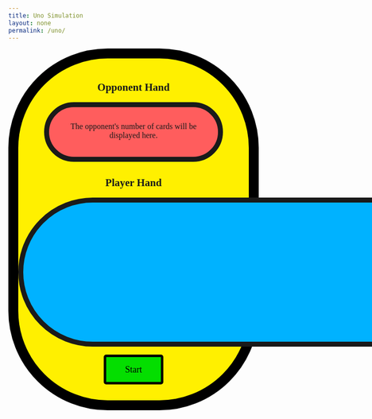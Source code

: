 ```yaml
---
title: Uno Simulation
layout: none
permalink: /uno/
---
```

<style>
    .big_ol_cont {
        justify-content:center;
        margin:auto;
        border:20px solid;
        border-color:black;
        border-radius:200px;
        background-color: #FFF000;
        font-family:serif;
    }

    .card_table_o {
        width: 300px;
        height: 50px;
        border: 10px solid;
        border-radius: 150px;
        background-color: #FF5D5D;
        margin:auto;
        padding:30px 20px 20px 20px;
        justify-content:center;
        text-align:center;
        font-size:16px;
    }

    .card_table_p {
        width: 1000px;
        height: 300px;
        border: 10px solid;
        border-radius: 150px;
        background-color: #00B2FF;
        padding:20px;
        justify-content:center;
        text-align:center;
        font-size:16px;
    }

    .select_table {
        margin:auto;
        text-align:center;
        justify-content:center;
        align-items:center;
        padding:5px;
        font-family:serif;
    }

    .db_input {
        justify-content:center;
        margin:auto;
        border: 5px solid;
        border-radius: 10px;
        background-color:white;
    }

    .select_button {
        margin:auto;
        text-align:center;
        justify-content:center;
        border: 5px solid;
        border-radius:5px;
        width:120px;
        height:60px;
        background-color:#04DE00;
        font-size:18px;
        font-family:serif;
    }

    .green_border {
        max-width: 200px;
        border: 8px solid;
        border-radius: 150px;
        background-color: #04DE00;
        padding: 20px;
        padding-top:30px;
        padding-bottom:10px;
        justify-content:center;
        text-align:center;
        align-items:center;
        font-size:16px;
        display: none;
    }

    #the_deck {
        margin:auto;
        text-align:center;
        justify-content:center;
        display: none;
        cursor:pointer;
    }

    #full_of_colors {
        justify-content:center;
        text-align:center;
        width: 400px;
        font-size:16px;
        display: none;
        align-items:center;
        align-content:;
        row-gap: 10px;
        margin:auto;
    }

    .for_red {
        margin:auto;
        text-align:center;
        justify-content:center;
        width: 50px;
        height: 50px;
        background-color: #FF5D5D;
        border: 5px solid;
        cursor:pointer;
    }

    .for_blue {
        margin:auto;
        text-align:center;
        justify-content:center;
        width: 50px;
        height: 50px;
        background-color: #00B2FF;
        border: 5px solid;
        cursor:pointer;
    }

    .for_yellow {
        margin:auto;
        text-align:center;
        justify-content:center;
        width: 50px;
        height: 50px;
        background-color: #FFF000;
        border: 5px solid;
        cursor:pointer;
    }

    .for_green {
        margin:auto;
        text-align:center;
        justify-content:center;
        width: 50px;
        height: 50px;
        background-color: #04DE00;
        border: 5px solid;
        cursor:pointer;
    }

    table { margin: auto }
</style>

<div class="big_ol_cont">
    <br>
    <div style="text-align:center;justify-content:center">
        <h2>Opponent Hand</h2>
        <div id="opponent_cards" class="card_table_o">
            The opponent's number of cards will be displayed here.
        </div>
        <h2>Player Hand</h2>
        <table id="player_card_table" class="card_table_p">
            <tr id="player_cards_r1">
            </tr>
            <tr id="player_cards_r2">
            </tr>
        </table>
    </div>
    <div id="buttons" style="margin:auto;text-align:center;justify-content:center">
        <br>
        <button id="start_button" class="select_button" onclick="startGame()">Start</button>
        <div id="the_deck" onclick="drawCard(playerHand, true)"><img src="{{ site.baseurl }}/images/uno/facedown.png" width="100" height="150" cursor="pointer"></div>
        <br>
        <div id="green_border" class="green_border">
            <div id="current_card"></div>
            <br>
            <div id="result_text"></div>
        </div>
        <div id="full_of_colors">
            <div id="for_red" class="for_red" onclick="wildResponse('Red')"></div><div id="for_blue" class="for_blue" onclick="wildResponse('Blue')"></div><div id="for_yellow" class="for_yellow" onclick="wildResponse('Yellow')"></div><div id="for_green" class="for_green" onclick="wildResponse('Green')"></div>
        </div>
        <br>
    </div>
    <br>
</div>

<script>
    const startButton = document.getElementById("start_button");
    const greenBox = document.getElementById("green_border");
    const currentCard = document.getElementById("current_card");
    const resultBox = document.getElementById("result_text");
    const oCardTable = document.getElementById("opponent_card_table");
    const oCardRow = document.getElementById("opponent_cards");
    const pCardTable = document.getElementById("player_card_table");
    const pCardRow1 = document.getElementById("player_cards_r1");
    const pCardRow2 = document.getElementById("player_cards_r2");
    const deckElement = document.getElementById("the_deck");
    var newCard = "";
    var rowList = [];
    var playerHand = [];
    var pDispHand = [];
    var opponentHand = [];
    var oDispHand = [];
    var topCard = "placeholder";
    var ableToPlay = true;

    const colorsBox = document.getElementById("full_of_colors");

    // card class
    class Uno {
        constructor(color, val) {
            this.color = color;
            this.value = val;
            if (val == 10 && color != "Wild") {
                this.kind = "Draw Two";
            } else if (val == 10) {
                this.kind = "Draw Four";
            } else if (val == 11) {
                this.kind = "Reverse";
            } else if (val == 12) {
                this.kind = "Skip";
            } else {
                this.kind = String(val);
            }
        };
        cshow() {
            return this.color + " " + this.kind;
        };
    };

    // deck class
    class Deck {
        constructor() {
            this.cards = [];
            this.build();
            this.shuffle();
        }
        build() {
            const colors = ["Red", "Yellow", "Green", "Blue"];
            for (let c in colors) {
                for (let v = 1; v < 13; v++) {
                    this.cards.push(new Uno(colors[c], v));
                }
            }
            for (let c in colors) {
                for (let v = 1; v < 10; v++) {
                    this.cards.push(new Uno(colors[c], v));
                }
            }
            for (let i = 0; i < 4; i++) {
                this.cards.push(new Uno("Wild", 1));
            };
            for (let i = 0; i < 4; i++) {
                this.cards.push(new Uno("Wild", 10));
            };
        };
        shuffle() {
            for (var i = this.cards.length - 1; i > 0; i--) {
                var j = Math.floor(Math.random() * (i + 1));
                var temp = this.cards[i];
                this.cards[i] = this.cards[j];
                this.cards[j] = temp;
            }
        }
        draw() {
            return this.cards.pop();
        }
    };

    var theDeck = "placeholder";
    var thisCard = "placeholder";
    var discardPile = [];

    function disShuffle(pile) {
        for (var i = pile.length - 1; i > 0; i--) {
            var j = Math.floor(Math.random() * (i + 1));
            var temp = pile[i];
            pile[i] = pile[j];
            pile[j] = temp;
        };
        return pile;
    };

    function startGame() {
        var validDraw = true;
        deckElement.style = "display:block";
        startButton.style = "display:none";
        greenBox.style = "display:inline-block";
        resultBox.innerHTML = "";
        playerHand = [];
        pDispHand = [];
        opponentHand = [];
        oDispHand = [];
        topCard = "placeholder";
        theDeck = new Deck();
        for (let i = 0; i < 7; i++) {
            // initial player draws
            thisCard = theDeck.draw();
            playerHand.push(thisCard);
            pDispHand.push(thisCard.cshow());

            // initial opponent draws
            thisCard = theDeck.draw();
            opponentHand.push(thisCard);
            oDispHand.push(thisCard.cshow());
        }
        buildTable(playerHand, true);
        buildTable(opponentHand, false);
        var tempCheck = theDeck.draw();
        if (tempCheck.color == "Wild") {
            validDraw = false;
            theDeck.cards.push(tempCheck);
            while (!validDraw) {
                theDeck.shuffle();
                tempCheck = theDeck.draw();
                if (tempCheck.color != "Wild") {
                    topCard = tempCheck;
                    validDraw = true;
                } else {
                    theDeck.cards.push(tempCheck);
                };
            };
        } else {
            topCard = tempCheck;
        };
        discardPile.push(topCard);
        currentCard.innerHTML = "";
        var firstCardTop = document.createElement("img");
        firstCardTop.src = "{{ site.baseurl }}/images/uno/" + topCard.kind + topCard.color + ".png";
        firstCardTop.width = "100";
        firstCardTop.height = "150";
        currentCard.appendChild(firstCardTop);
    };

    // function to build tables
    // table is true if it is the player table; false otherwise
    function buildTable(cardList, player) {
        if (player) {
            rowList = [pCardRow1, pCardRow2];
        } else {
            oCardRow.innerHTML = "Cards remaining: " + String(cardList.length);
            return;
        };
        for (rowID in rowList) {
            rowList[rowID].innerHTML = "";
        };
        if (cardList.length <= 12) {
            for (cardID in cardList) {
                newCard = document.createElement("td");
                newCardImage = document.createElement("img");
                newCardImage.src = "{{ site.baseurl }}/images/uno/" + cardList[cardID].kind + cardList[cardID].color + ".png";
                console.log(newCardImage.src); 
                newCardImage.width = "100";
                newCardImage.height = "150"; 
                newCard.appendChild(newCardImage);
                //newCard.innerHTML = cardList[cardID];
                if (player) {
                    newCard.setAttribute('onclick', 'playCard(' + String(cardID) + ')');
                    newCard.style = 'cursor:pointer;title:"Click to play your ' + cardList[cardID] + '!"';
                }
                rowList[0].appendChild(newCard);
            };
        } else {
            for (let i = 0; i < 12; i++) {
                newCard = document.createElement("td");
                newCardImage = document.createElement("img");
                newCardImage.src = "{{ site.baseurl }}/images/uno/" + cardList[i].kind + cardList[i].color + ".png";
                newCardImage.width = "100";
                newCardImage.height = "150"; 
                newCard.appendChild(newCardImage);
                //newCard.innerHTML = cardList[i];
                if (player) {
                    newCard.setAttribute('onclick', 'playCard(' + String(i) + ')');
                    newCard.style = 'cursor:pointer;title:"Click to play your ' + cardList[cardID] + '!"';
                }
                rowList[0].appendChild(newCard);
            };
            for (let i = 12; i < cardList.length; i++) {
                newCard = document.createElement("td");
                newCardImage = document.createElement("img");
                newCardImage.src = "{{ site.baseurl }}/images/uno/" + cardList[i].kind + cardList[i].color + ".png";
                newCardImage.width = "100";
                newCardImage.height = "150"; 
                newCard.appendChild(newCardImage);
                //newCard.innerHTML = cardList[i];
                if (player) {
                    newCard.setAttribute('onclick', 'playCard(' + String(i) + ')');
                    newCard.style = 'cursor:pointer;title:"Click to play your ' + cardList[cardID] + '!"';
                }
                rowList[1].appendChild(newCard);
            }
        }
    }

    function drawCard(hand, player) {
        console.log("The player draws.");
        if (theDeck.cards.length > 0) {
            var tempNewCard = theDeck.draw();
            hand.push(tempNewCard);
            if (player) {
                pDispHand.push(tempNewCard.cshow());
            } else {
                oDispHand.push(tempNewCard.cshow());
            }
        } else {
            if (discardPile.length > 4) {
                resultBox.innerHTML = "The deck was empty! The discard pile was shuffled.";
                topCard = discardPile.pop();
                theDeck.cards = disShuffle(discardPile);
                discardPile = [topCard];
                drawCard(hand, player);
            } else {
                resultBox.innerHTML = "Maximum draws exceeded. Play with what you have!";
                return;
            }
        }
        if (player) {
            buildTable(playerHand, true);
        } else {
            buildTable(opponentHand, false);
        }
    }

    var boxes = ["placeholder"];

    function wildSetting() {
        ableToPlay = false;
        currentCard.innerHTML = "Select a color for the Wild Card.";
        colorsBox.style = "display:flex";
    }

    function wildResponse(color) {
        topCard = new Uno(color, 13);
        currentCard.innerHTML = "";
        var firstCardTop = document.createElement("img");
        firstCardTop.src = "{{ site.baseurl }}/images/uno/" + topCard.kind + topCard.color + ".png";
        firstCardTop.width = "100";
        firstCardTop.height = "150";
        currentCard.appendChild(firstCardTop);
        colorsBox.style = "display:none";
        resultBox.innerHTML = "";
        buildTable(playerHand, true);
        ableToPlay = true;
        winCheck();
        oppTurn();
    }

    function playCard(cardID) {
        if (ableToPlay) {
            if ((playerHand[cardID].value == topCard.value) || (playerHand[cardID].color == topCard.color) || (playerHand[cardID].color == "Wild")) {
                resultBox.innerHTML = "";
                playedCard = playerHand.splice(cardID, 1)[0];
                pDispHand.splice(cardID, 1);
                console.log(playedCard);
                discardPile.push(playedCard)
                if (playedCard.color == "Wild") {
                    if (playedCard.value == 10) {
                        drawCard(opponentHand, false);
                        drawCard(opponentHand, false);
                        drawCard(opponentHand, false);
                        drawCard(opponentHand, false);
                    };
                    wildSetting();
                    return;
                };
                topCard = playedCard;
                currentCard.innerHTML = "";
                var firstCardTop = document.createElement("img");
                firstCardTop.src = "{{ site.baseurl }}/images/uno/" + topCard.kind + topCard.color + ".png";
                firstCardTop.width = "100";
                firstCardTop.height = "150";
                currentCard.appendChild(firstCardTop);
                buildTable(playerHand, true);
                winCheck();
                if (playedCard.value == 10) {
                    drawCard(opponentHand, false)
                    drawCard(opponentHand, false)
                } else if (playedCard.value > 10) {
                    return;
                };
                oppTurn();
            } else {
                resultBox.innerHTML = playerHand[cardID].cshow() + " cannot be played right now!";
            };
        } else {
            return;
        }
    }

    function oppCard(cardID) {
        resultBox.innerHTML = "";
        playedCard = opponentHand.splice(cardID, 1)[0];
        oDispHand.splice(cardID, 1);
        console.log(playedCard);
        discardPile.push(playedCard);
        if (playedCard.color == "Wild") {
            if (playedCard.value == 10) {
                drawCard(playerHand, true);
                drawCard(playerHand, true);
                drawCard(playerHand, true);
                drawCard(playerHand, true);
            };
            topCard = new Uno(favorList[0], 13);
            currentCard.innerHTML = "";
            var firstCardTop = document.createElement("img");
            firstCardTop.src = "{{ site.baseurl }}/images/uno/" + topCard.kind + topCard.color + ".png";
            firstCardTop.width = "100";
            firstCardTop.height = "150";
            currentCard.appendChild(firstCardTop);
            resultBox.innerHTML = "";
            buildTable(opponentHand, false);
            winCheck();
            return;
        };
        topCard = playedCard;
        currentCard.innerHTML = "";
        var firstCardTop = document.createElement("img");
        firstCardTop.src = "{{ site.baseurl }}/images/uno/" + topCard.kind + topCard.color + ".png";
        firstCardTop.width = "100";
        firstCardTop.height = "150";
        currentCard.appendChild(firstCardTop);
        buildTable(opponentHand, false);
        winCheck();
        if (playedCard.value == 10) {
            drawCard(playerHand, true)
            drawCard(playerHand, true)
        } else if (playedCard.value > 10) {
            oppTurn();
        };
    }

    var favorList = [];

    function oppTurn() {
        var colorValues = {
            "Red":0,
            "Blue":0,
            "Yellow":0,
            "Green":0
        };
        var numbers = [];
        for (card of opponentHand) {
            try {
                colorValues[card.color] += 1;
                numbers.push(card.value);
            } catch (err) {
                continue;
            }
        };
        // order: [red, blue, yellow, green]
        var sortingList = [colorValues["Red"], colorValues["Blue"], colorValues["Yellow"], colorValues["Green"]].sort();
        var i = 0;
        while (favorList.length < 4) {
            for (key in colorValues) {
                if (sortingList[i] == colorValues[key] && !(favorList.includes(key))) {
                    favorList.push(key);
                };
            }
            i += 1;
        };
        for (i = 3; i >= 0; i--) {
            if (topCard.color == favorList[i]) {
                for (cardID in opponentHand) {
                    if (opponentHand[cardID].color == favorList[i]) {
                        oppCard(cardID);
                        return;
                    }
                }
            }
            for (cardID in opponentHand) {
                if (topCard.value == opponentHand[cardID].value) {
                    oppCard(cardID);
                    return;
                };
            };
        };
        for (cardID in opponentHand) {
            if (opponentHand[cardID].color == "Wild") {
                oppCard(cardID);
                return;
            };
        };
        drawCard(opponentHand, false);
        oppTurn();
        return;
    };

    function winCheck() {
        if (playerHand.length == 1 || opponentHand.length == 1) {
            resultBox.innerHTML = "Uno!"
        }
        if (playerHand.length == 0) {
            deckElement.style = "display:none";
            resultBox.innerHTML = "Congratulations! You win! Your final time is [implemented later]. [create score input]";
            startButton.innerHTML = "Play Again";
            startButton.style = "display:inline-block";
        } else if (opponentHand.length == 0) {
            deckElement.style = "display:none";
            resultBox.innerHTML = "Oh no! You lost.";
            startButton.innerHTML = "Play Again";
            startButton.style = "display:inline-block";
        }
    }
</script>